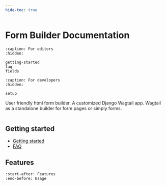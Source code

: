 ```yaml
---
hide-toc: true
---
```


# Form Builder Documentation

```{toctree}
:caption: For editors
:hidden:

getting-started
faq
fields
```

```{toctree}
:caption: For developers
:hidden:

setup
```

User friendly html form builder. A customized Django Wagtail app. Wagtail as a standalone builder for form pages or simply forms.

```{include} snippets/wiphint.md
```

## Getting started

- [Getting started](getting-started)
- [FAQ](faq)

## Features

```{include} ../README.md
:start-after: Features
:end-before: Usage
```
